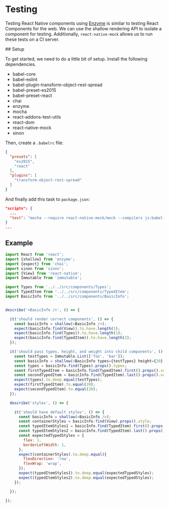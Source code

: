 # Testing

Testing React Native components using [Enzyme](https://github.com/airbnb/enzyme) is similar to testing React Components for the web. We can use the shallow rendering API to isolate a component for testing. Additionally, `react-native-mock` allows us to run these tests on a CI server.

## Setup

To get started, we need to do a little bit of setup. Install the following dependencies.

- babel-core
- babel-eslint
- babel-plugin-transform-object-rest-spread
- babel-preset-es2015
- babel-preset-react
- chai
- enzyme
- mocha
- react-addons-test-utils
- react-dom
- react-native-mock
- sinon

Then, create a `.babelrc` file:

```json
{
  "presets": [
    "es2015",
    "react"
  ],
  "plugins": [
    "transform-object-rest-spread"
  ]
}
```

And finally add this task to `package.json`:

```json
"scripts": {
  ...
  "test": "mocha --require react-native-mock/mock --compilers js:babel-core/register test/**/*.spec.js --reporter nyan"
}
...
```


## Example

```js
import React from 'react';
import {shallow} from 'enzyme';
import {expect} from 'chai';
import sinon from 'sinon';
import {View} from 'react-native';
import Immutable from 'immutable';

import Types from '../../src/components/Types';
import TypedItem from '../../src/components/TypedItem';
import BasicInfo from '../../src/components/BasicInfo';


describe('<BasicInfo />', () => {

  it('should render correct components', () => {
    const basicInfo = shallow(<BasicInfo />);
    expect(basicInfo.find(View)).to.have.length(1);
    expect(basicInfo.find(Types)).to.have.length(1);
    expect(basicInfo.find(TypedItem)).to.have.length(2);
  });

  it('should pass types, height, and weight into child components', () => {
    const testTypes = Immutable.List(['foo', 'bar']);
    const basicInfo = shallow(<BasicInfo types={testTypes} height={20} weight={20} />);
    const types = basicInfo.find(Types).props().types;
    const firstTypedItem = basicInfo.find(TypedItem).first().props().value;
    const secondTypedItem = basicInfo.find(TypedItem).last().props().value;
    expect(types).to.deep.equal(testTypes);
    expect(firstTypedItem).to.equal(20);
    expect(secondTypedItem).to.equal(20);
  });

  describe('styles', () => {

    it('should have default styles', () => {
      const basicInfo = shallow(<BasicInfo />);
      const containerStyles = basicInfo.find(View).props().style;
      const typedItemStyles1 = basicInfo.find(TypedItem).first().props().style;
      const typedItemStyles2 = basicInfo.find(TypedItem).last().props().style;
      const expectedTypedStyles = {
        flex: 1,
        borderLeftWidth: 1,
      };
      expect(containerStyles).to.deep.equal({
        flexDirection: 'row',
        flexWrap: 'wrap',
      });
      expect(typedItemStyles1).to.deep.equal(expectedTypedStyles);
      expect(typedItemStyles2).to.deep.equal(expectedTypedStyles);
    });

  });

});
```

